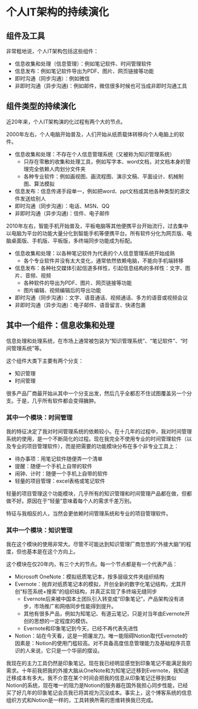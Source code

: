 # 个人IT架构的持续演化

## 组件及工具

非常粗地说，个人IT架构包括这些组件：

* 信息收集和处理（信息管理）：例如笔记软件、时间管理软件
* 信息发布：例如笔记软件导出为PDF、图片、网页链接等功能
* 即时沟通（同步沟通）：例如微信
* 非即时沟通（异步沟通\)：例如邮件，微信很多时候也可当成非即时沟通工具

## 组件类型的持续演化

近20年来，​个人IT架构演的化过程有两个大的节点。

2000年左右，个人电脑开始普及，人们开始从纸质载体转移向个人电脑上的软件。

* 信息收集和处理：不存在个人信息管理系统（又被称为知识管理系统）
  * 只存在零散的收集和处理工具，例如写字本、word文档，对文档本身的管理完全依赖人肉划分文件夹
  * 各种专业软件：例如画视图、画流程图、演示文稿、平面设计、机械制图、算法模拟
* 信息发布：信息传递手段单一，例如把word、ppt文档或其他各种类型的源文件发送给别人
* 即时沟通（同步沟通）：电话、MSN、QQ
* 非即时沟通（异步沟通\)：信件、电子邮件

2010年左右，智能手机开始普及，平板电脑等其他便携平台开始流行，过去集中以电脑为平台的功能大量分化到智能手机等便携平台。所有软件分化为网页版、电脑桌面版、手机版、平板版，多终端同步功能成为标配。

* 信息收集和处理：以各种笔记软件为代表的个人信息管理系统开始成熟
  * 各个专业软件并没有太大变化，通常依然依赖电脑，不能向手机端转移
* 信息发布：各种社交媒体引起信道多样性，引起信息结构的多样性：文字、图片、音频、视频
  * 各种软件的导出为PDF、图片、网页链接等功能
  * 图片编辑、视频编辑后的导出功能
* 即时沟通（同步沟通）：文字、语音通话、视频通话、多方的语音或视频会议
* 非即时沟通（异步沟通\)：电子邮件、语音留言、快递包裹

## 其中一个组件：信息收集和处理

信息处理和处理系统，在市场上通常被包装为“知识管理系统”、“笔记软件”、“时间管理系统”等。

这个组件大类下主要有两个分支：

* 知识管理
* 时间管理

很多产品厂商最开始从其中一个分支出发，然后几乎全都忍不住试图覆盖另一个分支。于是，几乎所有软件都会变得臃肿。

### 其中一个模块：时间管理

我的特征决定了我对时间管理系统的依赖较小。在十几年的过程中，我对时间管理系统的使用，是一个不断简化的过程。现在我完全不使用专业的时间管理软件（以及专业的项目管理软件），而是把需要的功能模块分布在多个非专业工具上：

* 待办事项：用笔记软件随便弄一个清单
* 提醒：随便一个手机上自带的软件
* 闹钟、计时：随便一个手机上自带的软件
* 轻量的项目管理：excel表格或笔记软件

轻量的项目管理这个功能模块，几乎所有的知识管理和时间管理产品都在做，但都做不好。原因在于“轻量”意味着每个人的需求千差万别。

特征与我相反的人，当然会更依赖时间管理系统和专业的项目管理软件。

### 其中一个模块：知识管理

我在这个模块的使用非常大。尽管不可能达到知识管理厂商忽悠的“外接大脑”的程度，但也基本是在这个方向上。

这个模块在仅20年内，有三个大的节点。每一个节点都是有一个代表产品：

* Microsoft OneNote：模拟纸质笔记本，按多层级文件夹组织结构
* Evernote：抛弃对纸质笔记本的模拟，开创全新的数字化笔记结构，尤其开创“标签系统+搜索”的组织结构，并真正实现了多终端无缝同步
  * Evernote后来被中国本土团队引入转变成“印象笔记”，产品架构没有进步，市场推广和网络同步性能得到提升。
  * 其他有很多产品，例如为知笔记、有道云笔记，只是对当年由Evernote开创的思想的一定程度的模仿。
  * Evernote和印象笔记到今天，已经不再代表先进性
* Notion：站在今天看，这是一把屠龙刀。唯一能阻碍Notion取代Evernote的因素是：Notion的使用门槛较高。对不具备高度信息管理能力及基础程序员意识的人来说，它只是一个华丽的摆设。

我现在的主力工具仍然是印象笔记。现在我已经明显感觉到印象笔记不能满足我的需求。十年前我把我的外接大脑从OneNote和为知笔记迁移到Evernote，我知道迁移成本有多大。我不介意在某个时间会把我的信息从印象笔记迁移到类似Notion的系统，现在唯一的阻力是Notion的服务器在国外我担心同步性能，已经买了好几年的印象笔记会员我已将其视为沉没成本。事实上，这个博客系统的信息组织方式和Notion是一样的，工具转换所需的思维转换我已完成。

